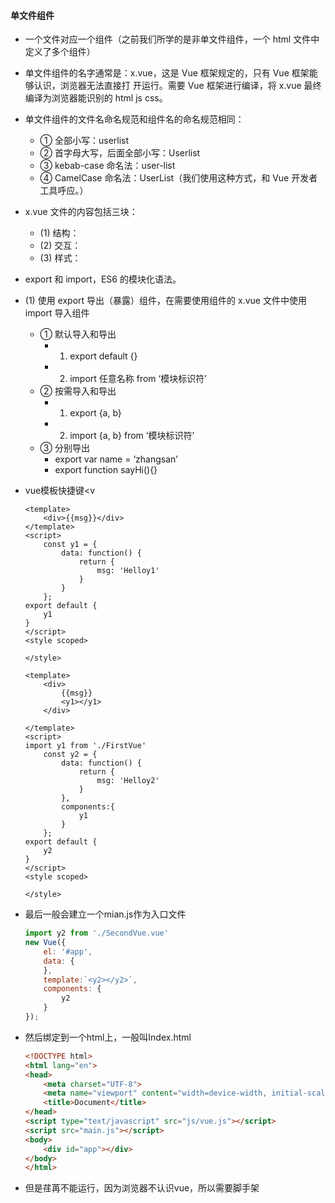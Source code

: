 #### 单文件组件

*  一个文件对应一个组件（之前我们所学的是非单文件组件，一个 html 文件中定义了多个组件）

* 单文件组件的名字通常是：x.vue，这是 Vue 框架规定的，只有 Vue 框架能够认识，浏览器无法直接打
  开运行。需要 Vue 框架进行编译，将 x.vue 最终编译为浏览器能识别的 html js css。

* 单文件组件的文件名命名规范和组件名的命名规范相同：

  * ① 全部小写：userlist
  * ② 首字母大写，后面全部小写：Userlist
  * ③ kebab-case 命名法：user-list
  * ④ CamelCase 命名法：UserList（我们使用这种方式，和 Vue 开发者工具呼应。）

* x.vue 文件的内容包括三块：

  * (1) 结构：<template>HTML 代码</template>
  * (2) 交互：<script>JS 代码</script>
  * (3) 样式：<style>CSS 代码</style>

*  export 和 import，ES6 的模块化语法。

  * (1) 使用 export 导出（暴露）组件，在需要使用组件的 x.vue 文件中使用 import 导入组件
    * ① 默认导入和导出
      * 1) export default {}
      * 2) import 任意名称 from ‘模块标识符’
    * ② 按需导入和导出
      * 1) export {a, b}
      * 2) import {a, b} from ‘模块标识符’
    * ③ 分别导出
      * export var name = ‘zhangsan’
      * export function sayHi(){} 

* vue模板快捷键<v

  ```vue
  <template>
      <div>{{msg}}</div>
  </template>
  <script>
      const y1 = {
          data: function() {
              return {
                  msg: 'Helloy1'
              }
          }
      };
  export default {
      y1
  }
  </script>
  <style scoped>
  
  </style>
  ```

  ```vue
  <template>
      <div>
          {{msg}}
          <y1></y1>
      </div>
      
  </template>
  <script>
  import y1 from './FirstVue'
      const y2 = {
          data: function() {
              return {
                  msg: 'Helloy2'
              }
          },
          components:{
              y1
          }
      };
  export default {
      y2
  }
  </script>
  <style scoped>
  
  </style>
  ```

  

* 最后一般会建立一个mian.js作为入口文件

  ```js
  import y2 from './SecondVue.vue'
  new Vue({
      el: '#app',
      data: {
      },
      template:`<y2></y2>`,
      components: {
          y2
      }
  });
  ```

* 然后绑定到一个html上，一般叫Index.html

  ```html
  <!DOCTYPE html>
  <html lang="en">
  <head>
      <meta charset="UTF-8">
      <meta name="viewport" content="width=device-width, initial-scale=1.0">
      <title>Document</title>
  </head>
  <script type="text/javascript" src="js/vue.js"></script>
  <script src="main.js"></script>
  <body>
      <div id="app"></div>
  </body>
  </html>
  ```

* 但是荏苒不能运行，因为浏览器不认识vue，所以需要脚手架